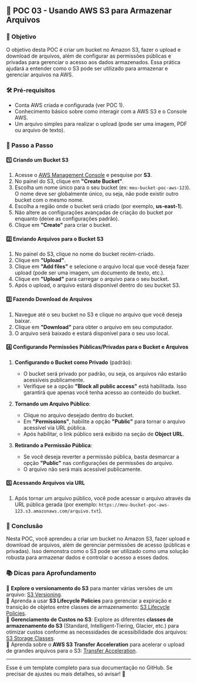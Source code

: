 ## **📌 POC 03 - Usando AWS S3 para Armazenar Arquivos**  

### **🎯 Objetivo**  
O objetivo desta POC é criar um bucket no Amazon S3, fazer o upload e download de arquivos, além de configurar as permissões públicas e privadas para gerenciar o acesso aos dados armazenados. Essa prática ajudará a entender como o S3 pode ser utilizado para armazenar e gerenciar arquivos na AWS.

### **🛠️ Pré-requisitos**  
- Conta AWS criada e configurada (ver POC 1).  
- Conhecimento básico sobre como interagir com a AWS S3 e o Console AWS.  
- Um arquivo simples para realizar o upload (pode ser uma imagem, PDF ou arquivo de texto).  

### **📖 Passo a Passo**

#### **1️⃣ Criando um Bucket S3**
1. Acesse o [AWS Management Console](https://console.aws.amazon.com/) e pesquise por **S3**.  
2. No painel do S3, clique em **"Create Bucket"**.  
3. Escolha um nome único para o seu bucket (ex: `meu-bucket-poc-aws-123`). O nome deve ser globalmente único, ou seja, não pode existir outro bucket com o mesmo nome.  
4. Escolha a região onde o bucket será criado (por exemplo, **us-east-1**).  
5. Não altere as configurações avançadas de criação do bucket por enquanto (deixe as configurações padrão).  
6. Clique em **"Create"** para criar o bucket.

#### **2️⃣ Enviando Arquivos para o Bucket S3**
1. No painel do S3, clique no nome do bucket recém-criado.  
2. Clique em **"Upload"**.  
3. Clique em **"Add files"** e selecione o arquivo local que você deseja fazer upload (pode ser uma imagem, um documento de texto, etc.).  
4. Clique em **"Upload"** para carregar o arquivo para o seu bucket.  
5. Após o upload, o arquivo estará disponível dentro do seu bucket S3.

#### **3️⃣ Fazendo Download de Arquivos**
1. Navegue até o seu bucket no S3 e clique no arquivo que você deseja baixar.  
2. Clique em **"Download"** para obter o arquivo em seu computador.  
3. O arquivo será baixado e estará disponível para o seu uso local.

#### **4️⃣ Configurando Permissões Públicas/Privadas para o Bucket e Arquivos**
1. **Configurando o Bucket como Privado** (padrão):
   - O bucket será privado por padrão, ou seja, os arquivos não estarão acessíveis publicamente.
   - Verifique se a opção **"Block all public access"** está habilitada. Isso garantirá que apenas você tenha acesso ao conteúdo do bucket.
   
2. **Tornando um Arquivo Público**:
   - Clique no arquivo desejado dentro do bucket.
   - Em **"Permissions"**, habilite a opção **"Public"** para tornar o arquivo acessível via URL pública.  
   - Após habilitar, o link público será exibido na seção de **Object URL**.
   
3. **Retirando a Permissão Pública**:
   - Se você deseja reverter a permissão pública, basta desmarcar a opção **"Public"** nas configurações de permissões do arquivo.  
   - O arquivo não será mais acessível publicamente.

#### **5️⃣ Acessando Arquivos via URL**
1. Após tornar um arquivo público, você pode acessar o arquivo através da URL pública gerada (por exemplo: `https://meu-bucket-poc-aws-123.s3.amazonaws.com/arquivo.txt`).

### **📌 Conclusão**  
Nesta POC, você aprendeu a criar um bucket no Amazon S3, fazer upload e download de arquivos, além de gerenciar permissões de acesso (públicas e privadas). Isso demonstra como o S3 pode ser utilizado como uma solução robusta para armazenar dados e controlar o acesso a esses dados.

### **📚 Dicas para Aprofundamento**  
📌 **Explore o versionamento do S3** para manter várias versões de um arquivo: [S3 Versioning](https://docs.aws.amazon.com/AmazonS3/latest/userguide/Versioning.html).  
📌 Aprenda a usar **S3 Lifecycle Policies** para gerenciar a expiração e transição de objetos entre classes de armazenamento: [S3 Lifecycle Policies](https://docs.aws.amazon.com/AmazonS3/latest/userguide/lifecycle-config-overview.html).  
📌 **Gerenciamento de Custos no S3**: Explore as diferentes **classes de armazenamento do S3** (Standard, Intelligent-Tiering, Glacier, etc.) para otimizar custos conforme as necessidades de acessibilidade dos arquivos: [S3 Storage Classes](https://docs.aws.amazon.com/AmazonS3/latest/userguide/storage-class-intro.html).  
📌 Aprenda sobre o **AWS S3 Transfer Acceleration** para acelerar o upload de grandes arquivos para o S3: [Transfer Acceleration](https://docs.aws.amazon.com/AmazonS3/latest/userguide/transfer-acceleration.html).

---

Esse é um template completo para sua documentação no GitHub. Se precisar de ajustes ou mais detalhes, só avisar! 🚀